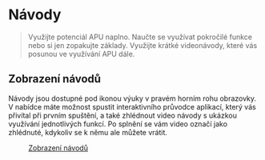 # Návody

> Využijte potenciál APU naplno. Naučte se využívat pokročilé funkce nebo si jen zopakujte základy. Využijte krátké videonávody, které vás posunou ve využívání APU dále.

## Zobrazení návodů

Návody jsou dostupné pod ikonou výuky v pravém horním rohu obrazovky. V nabídce máte možnost spustit interaktivního průvodce aplikací, který vás přivítal při prvním spuštění, a také zhlédnout video návody s ukázkou využívání jednotlivých funkcí. Po splnění se vám video označí jako zhlédnuté, kdykoliv se k němu ale můžete vrátit.

<figure>
	<a href="../../assets/images/navody-zobrazeni-navodu.jpg" title="Zobrazení návodů" class="glightbox">
		<img loading="lazy" src="../../assets/images/navody-zobrazeni-navodu.jpg" alt="" />
		<figcaption>Zobrazení návodů</figcaption>
	</a>
</figure>